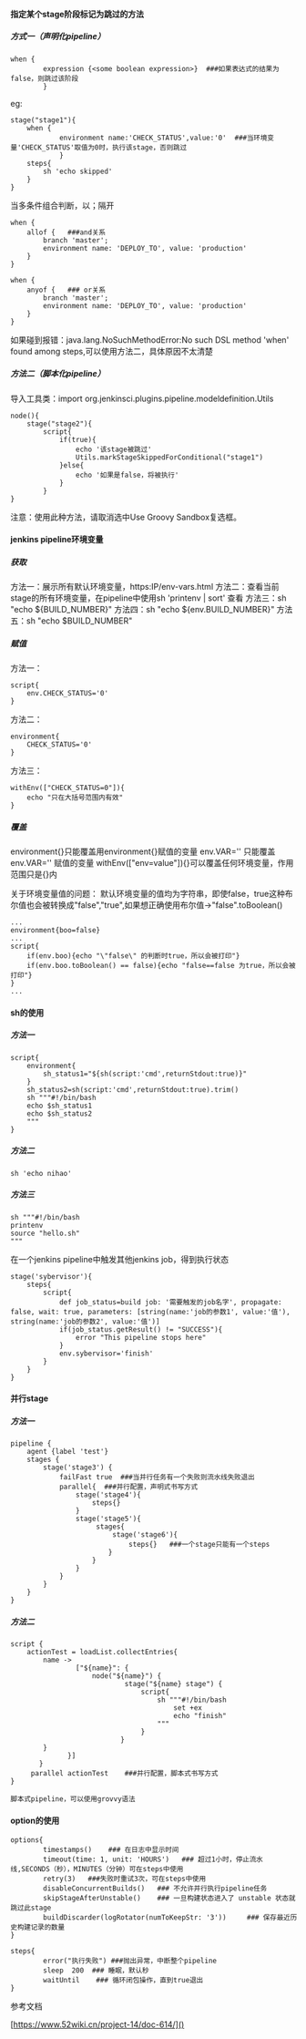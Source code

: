﻿#### 指定某个stage阶段标记为跳过的方法

##### 方式一（声明化pipeline）

```jenkins pipeline
when {
        expression {<some boolean expression>}  ###如果表达式的结果为false，则跳过该阶段
        }
```

eg:

```jenkins pipeline
stage("stage1"){
    when {
            environment name:'CHECK_STATUS',value:'0'  ###当环境变量'CHECK_STATUS'取值为0时，执行该stage，否则跳过
            }
    steps{
        sh 'echo skipped'
    }
}
```

当多条件组合判断，以；隔开

```
when {
    allof {   ###and关系
        branch 'master';
        environment name: 'DEPLOY_TO', value: 'production'
    }
}
```

```
when {
    anyof {   ### or关系
        branch 'master';
        environment name: 'DEPLOY_TO', value: 'production'
    }
}
```

如果碰到报错：java.lang.NoSuchMethodError:No such DSL method 'when' found among steps,可以使用方法二，具体原因不太清楚
##### 方法二（脚本化pipeline）
导入工具类：import org.jenkinsci.plugins.pipeline.modeldefinition.Utils

```
node(){
    stage("stage2"){
        script{
            if(true){
                echo '该stage被跳过'
                Utils.markStageSkippedForConditional("stage1")
            }else{
                echo '如果是false，将被执行'
            }
        }
}
```

注意：使用此种方法，请取消选中Use Groovy Sandbox复选框。

#### jenkins pipeline环境变量

##### 获取

方法一：展示所有默认环境变量，https:IP/env-vars.html
方法二：查看当前stage的所有环境变量，在pipeline中使用sh 'printenv | sort' 查看
方法三：sh "echo ${BUILD_NUMBER}"
方法四：sh "echo ${env.BUILD_NUMBER}"
方法五：sh "echo $BUILD_NUMBER"

##### 赋值

方法一：

```
script{
    env.CHECK_STATUS='0'
}
```

方法二：

```
environment{
    CHECK_STATUS='0'
}
```

方法三：

```
withEnv(["CHECK_STATUS=0"]){
    echo "只在大括号范围内有效"
}
```

##### 覆盖

environment{}只能覆盖用environment{}赋值的变量
env.VAR='' 只能覆盖env.VAR='' 赋值的变量
withEnv(["env=value"]){}可以覆盖任何环境变量，作用范围只是{}内

关于环境变量值的问题：
默认环境变量的值均为字符串，即使false，true这种布尔值也会被转换成"false","true",如果想正确使用布尔值->"false".toBoolean()

```
...
environment{boo=false}
...
script{
    if(env.boo){echo "\"false\" 的判断时true，所以会被打印"}
    if(env.boo.toBoolean() == false){echo "false==false 为true，所以会被打印"}
}
...
```

#### sh的使用

##### 方法一

```
script{
    environment{
        sh_status1="${sh(script:'cmd',returnStdout:true)}"
    }
    sh_status2=sh(script:'cmd',returnStdout:true).trim()
    sh """#!/bin/bash
    echo $sh_status1
    echo $sh_status2
    """
}
```

##### 方法二

```
sh 'echo nihao'
```

##### 方法三

```
sh """#!/bin/bash 
printenv
source "hello.sh"
"""
```

在一个jenkins pipeline中触发其他jenkins job，得到执行状态

```
stage('sybervisor'){
    steps{
        script{
            def job_status=build job: '需要触发的job名字', propagate: false, wait: true, parameters: [string(name:'job的参数1', value:'值'), string(name:'job的参数2', value:'值')]
            if(job_status.getResult() != "SUCCESS"){
                error "This pipeline stops here"
            }
            env.sybervisor='finish'
        }
    }
}
```

#### 并行stage

##### 方法一
```
pipeline {
    agent {label 'test'}
    stages {
        stage('stage3') {
            failFast true  ###当并行任务有一个失败则流水线失败退出
            parallel{  ###并行配置，声明式书写方式
                stage('stage4'){
                    steps{}
                }
                stage('stage5'){
                     stages{
                         stage('stage6'){
                             steps{}   ###一个stage只能有一个steps
                        }
                    }
                }
            }
        }
    }
}
```



##### 方法二

```
script {
    actionTest = loadList.collectEntries{
        name ->
                ["${name}": {
                    node("${name}") {
                            stage("${name} stage") {
                                script{
                                    sh """#!/bin/bash
                                        set +ex
                                        echo "finish"
                                    """
                            	}
                           }
	    }
              }]
       } 
     parallel actionTest    ###并行配置，脚本式书写方式
}
```

`脚本式pipeline，可以使用grovvy语法`

#### option的使用

```
options{
        timestamps()    ### 在日志中显示时间
        timeout(time: 1, unit: 'HOURS')   ### 超过1小时，停止流水线,SECONDS（秒），MINUTES（分钟）可在steps中使用
        retry(3)   ###失败时重试3次，可在steps中使用
        disableConcurrentBuilds()   ### 不允许并行执行pipeline任务
        skipStageAfterUnstable()    ### 一旦构建状态进入了 unstable 状态就跳过此stage
        buildDiscarder(logRotator(numToKeepStr: '3'))     ### 保存最近历史构建记录的数量
}
```

```
steps{
        error("执行失败") ###抛出异常，中断整个pipeline
        sleep  200  ### 睡眠，默认秒
        waitUntil    ### 循环闭包操作，直到true退出
}
```

参考文档

[https://www.52wiki.cn/project-14/doc-614/]()
